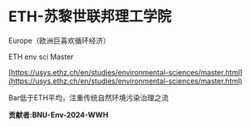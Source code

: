 # ETH-苏黎世联邦理工学院

Europe（欧洲巨喜欢循环经济）

ETH env sci Master

[https://usys.ethz.ch/en/studies/environmental-sciences/master.html](https://usys.ethz.ch/en/studies/environmental-sciences/master.html)

Bar低于ETH平均，注重传统自然环境污染治理之流

**贡献者:BNU-Env-2024-WWH**